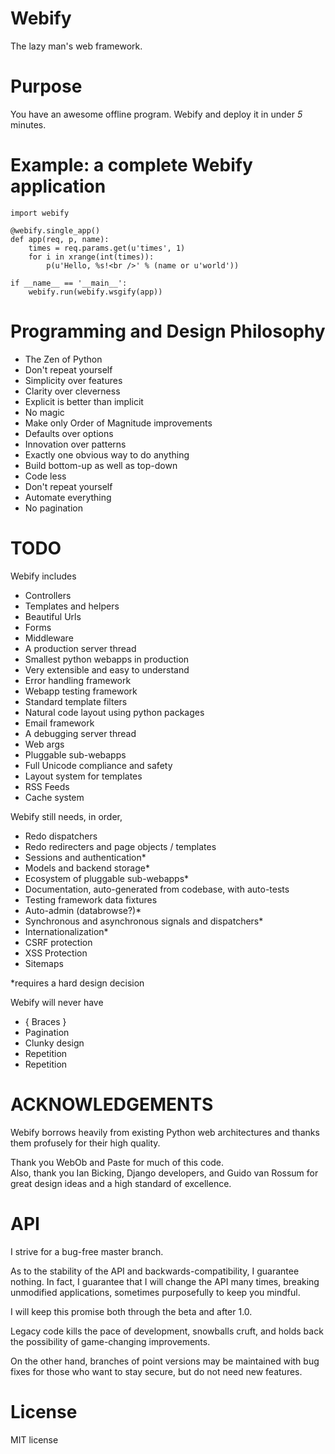 Webify
======
The lazy man's web framework.


Purpose
=======
You have an awesome offline program.  Webify and deploy it in under _5_ minutes.


Example: a complete Webify application
======================================

    import webify

    @webify.single_app()
    def app(req, p, name):
        times = req.params.get(u'times', 1)
        for i in xrange(int(times)):
            p(u'Hello, %s!<br />' % (name or u'world'))

    if __name__ == '__main__':
        webify.run(webify.wsgify(app))


Programming and Design Philosophy
=================================

* The Zen of Python
* Don't repeat yourself
* Simplicity over features
* Clarity over cleverness
* Explicit is better than implicit
* No magic
* Make only Order of Magnitude improvements
* Defaults over options
* Innovation over patterns
* Exactly one obvious way to do anything
* Build bottom-up as well as top-down
* Code less
* Don't repeat yourself
* Automate everything
* No pagination

TODO
====
Webify includes 

- Controllers
- Templates and helpers
- Beautiful Urls
- Forms
- Middleware
- A production server thread
- Smallest python webapps in production
- Very extensible and easy to understand
- Error handling framework
- Webapp testing framework
- Standard template filters
- Natural code layout using python packages
- Email framework
- A debugging server thread
- Web args
- Pluggable sub-webapps
- Full Unicode compliance and safety
- Layout system for templates
- RSS Feeds
- Cache system

Webify still needs, in order,

- Redo dispatchers
- Redo redirecters and page objects / templates
- Sessions and authentication*
- Models and backend storage*
- Ecosystem of pluggable sub-webapps*
- Documentation, auto-generated from codebase, with auto-tests
- Testing framework data fixtures
- Auto-admin (databrowse?)*
- Synchronous and asynchronous signals and dispatchers*
- Internationalization*
- CSRF protection
- XSS Protection
- Sitemaps

*requires a hard design decision


Webify will never have

* { Braces }
* Pagination
* Clunky design
* Repetition
* Repetition


ACKNOWLEDGEMENTS
================
Webify borrows heavily from existing Python web architectures 
and thanks them profusely for their high quality.

Thank you WebOb and Paste for much of this code.  
Also, thank you Ian Bicking, Django developers, and Guido van Rossum 
for great design ideas and a high standard of excellence.

API
===
I strive for a bug-free master branch.  

As to the stability of the API and backwards-compatibility, 
I guarantee nothing.  In fact, I guarantee that I will change
the API many times, breaking unmodified applications, sometimes
purposefully to keep you mindful.

I will keep this promise both through the beta and after 1.0.

Legacy code kills the pace of development, snowballs cruft, 
and holds back the possibility of game-changing improvements.

On the other hand, branches of point versions may be maintained
with bug fixes for those who want to stay secure, but do not need
new features.


License
=======
MIT license

